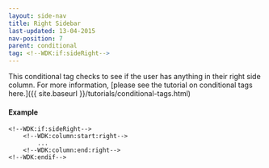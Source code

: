 ```yaml
---
layout: side-nav
title: Right Sidebar
last-updated: 13-04-2015
nav-position: 7
parent: conditional
tag: <!--WDK:if:sideRight-->
---
```


This conditional tag checks to see if the user has anything in their right side column. 
For more information, [please see the tutorial on conditional tags here.]({{ site.baseurl }}/tutorials/conditional-tags.html)

#### Example

~~~
<!--WDK:if:sideRight-->
	<!--WDK:column:start:right-->
		...
	<!--WDK:column:end:right-->
<!--WDK:endif-->
~~~